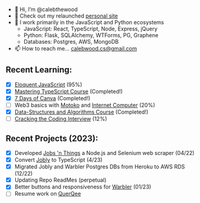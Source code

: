 - 👋 Hi, I’m @calebthewood
- 👀 Check out my relaunched [personal site](https://www.calebwood.dev/)
- 🥞 I work primarily in the JavaScript and Python ecosystems
  - JavaScript: React, TypeScript, Node, Express, jQuery
  - Python: Flask, SQLAlchemy, WTForms, PG, Graphene
  - Databases: Postgres, AWS, MongoDB
- 📫 How to reach me... calebwood.cs@gmail.com

## Recent Learning:
- [x] [Eloquent JavaScript](https://github.com/calebthewood/eloquentJS) (95%)
- [x] [Mastering TypeScript Course](https://github.com/calebthewood/TypeScriptCourse) (Completed!)
- [x] [7 Days of Canva](https://github.com/calebthewood/canva-series) (Completed!)
- [ ] Web3 basics with [Motoko](https://internetcomputer.org/docs/current/developer-docs/build/cdks/motoko-dfinity/motoko/) and [Internet Computer](https://internetcomputer.org/) (20%)
- [x] [Data-Structures and Algorithms Course](https://github.com/calebthewood/dsa-javascript/tree/main/JS-MasterClass) (Completed!)
- [ ] [Cracking the Coding Interview](https://github.com/calebthewood/dsa-javascript/tree/main/CTCI-Questions) (12%)

## Recent Projects (2023):
- [x] Developed [Jobs 'n Things](https://github.com/calebthewood/jobs-n-things) a Node.js and Selenium web scraper (04/22)
- [x] Convert [Jobly](https://github.com/calebthewood/jobly-frontend) to TypeScript (4/23)
- [x] Migrated Jobly and Warbler Postgres DBs from Heroku to AWS RDS (12/22)
- [x] Updating Repo ReadMes (perpetual)
- [x] Better buttons and responsiveness for [Warbler](https://github.com/calebthewood/flask-warbler) (01/23)
- [ ] Resume work on [QuerQee](https://github.com/calebthewood/qq-front-end)

<!---
calebthewood/calebthewood is a ✨ special ✨ repository because its `README.md` (this file) appears on your GitHub profile.
You can click the Preview link to take a look at your changes.
--->
